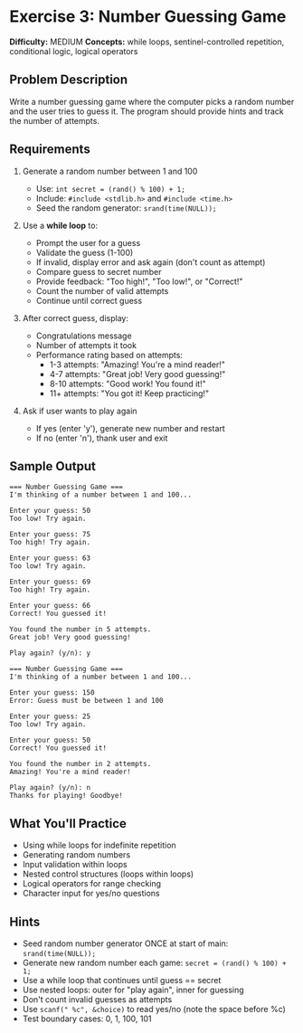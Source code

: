 # Exercise 3: Number Guessing Game

**Difficulty:** MEDIUM
**Concepts:** while loops, sentinel-controlled repetition, conditional logic, logical operators

## Problem Description

Write a number guessing game where the computer picks a random number and the user tries to guess it. The program should provide hints and track the number of attempts.

## Requirements

1. Generate a random number between 1 and 100
   - Use: `int secret = (rand() % 100) + 1;`
   - Include: `#include <stdlib.h>` and `#include <time.h>`
   - Seed the random generator: `srand(time(NULL));`

2. Use a **while loop** to:
   - Prompt the user for a guess
   - Validate the guess (1-100)
   - If invalid, display error and ask again (don't count as attempt)
   - Compare guess to secret number
   - Provide feedback: "Too high!", "Too low!", or "Correct!"
   - Count the number of valid attempts
   - Continue until correct guess

3. After correct guess, display:
   - Congratulations message
   - Number of attempts it took
   - Performance rating based on attempts:
     - 1-3 attempts: "Amazing! You're a mind reader!"
     - 4-7 attempts: "Great job! Very good guessing!"
     - 8-10 attempts: "Good work! You found it!"
     - 11+ attempts: "You got it! Keep practicing!"

4. Ask if user wants to play again
   - If yes (enter 'y'), generate new number and restart
   - If no (enter 'n'), thank user and exit

## Sample Output

```
=== Number Guessing Game ===
I'm thinking of a number between 1 and 100...

Enter your guess: 50
Too low! Try again.

Enter your guess: 75
Too high! Try again.

Enter your guess: 63
Too low! Try again.

Enter your guess: 69
Too high! Try again.

Enter your guess: 66
Correct! You guessed it!

You found the number in 5 attempts.
Great job! Very good guessing!

Play again? (y/n): y

=== Number Guessing Game ===
I'm thinking of a number between 1 and 100...

Enter your guess: 150
Error: Guess must be between 1 and 100

Enter your guess: 25
Too low! Try again.

Enter your guess: 50
Correct! You guessed it!

You found the number in 2 attempts.
Amazing! You're a mind reader!

Play again? (y/n): n
Thanks for playing! Goodbye!
```

## What You'll Practice

- Using while loops for indefinite repetition
- Generating random numbers
- Input validation within loops
- Nested control structures (loops within loops)
- Logical operators for range checking
- Character input for yes/no questions

## Hints

- Seed random number generator ONCE at start of main: `srand(time(NULL));`
- Generate new random number each game: `secret = (rand() % 100) + 1;`
- Use a while loop that continues until guess == secret
- Use nested loops: outer for "play again", inner for guessing
- Don't count invalid guesses as attempts
- Use `scanf(" %c", &choice)` to read yes/no (note the space before %c)
- Test boundary cases: 0, 1, 100, 101
